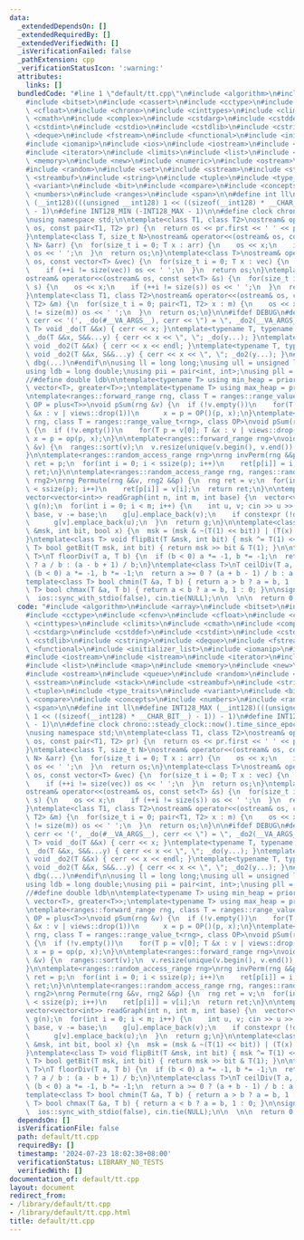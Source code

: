 ```yaml
---
data:
  _extendedDependsOn: []
  _extendedRequiredBy: []
  _extendedVerifiedWith: []
  _isVerificationFailed: false
  _pathExtension: cpp
  _verificationStatusIcon: ':warning:'
  attributes:
    links: []
  bundledCode: "#line 1 \"default/tt.cpp\"\n#include <algorithm>\n#include <array>\n\
    #include <bitset>\n#include <cassert>\n#include <cctype>\n#include <cfenv>\n#include\
    \ <cfloat>\n#include <chrono>\n#include <cinttypes>\n#include <climits>\n#include\
    \ <cmath>\n#include <complex>\n#include <cstdarg>\n#include <cstddef>\n#include\
    \ <cstdint>\n#include <cstdio>\n#include <cstdlib>\n#include <cstring>\n#include\
    \ <deque>\n#include <fstream>\n#include <functional>\n#include <initializer_list>\n\
    #include <iomanip>\n#include <ios>\n#include <iostream>\n#include <istream>\n\
    #include <iterator>\n#include <limits>\n#include <list>\n#include <map>\n#include\
    \ <memory>\n#include <new>\n#include <numeric>\n#include <ostream>\n#include <queue>\n\
    #include <random>\n#include <set>\n#include <sstream>\n#include <stack>\n#include\
    \ <streambuf>\n#include <string>\n#include <tuple>\n#include <type_traits>\n#include\
    \ <variant>\n#include <bit>\n#include <compare>\n#include <concepts>\n#include\
    \ <numbers>\n#include <ranges>\n#include <span>\n\n#define int ll\n#define INT128_MAX\
    \ (__int128)(((unsigned __int128) 1 << ((sizeof(__int128) * __CHAR_BIT__) - 1))\
    \ - 1)\n#define INT128_MIN (-INT128_MAX - 1)\n\n#define clock chrono::steady_clock::now().time_since_epoch().count()\n\
    \nusing namespace std;\n\ntemplate<class T1, class T2>\nostream& operator<<(ostream&\
    \ os, const pair<T1, T2> pr) {\n  return os << pr.first << ' ' << pr.second;\n\
    }\ntemplate<class T, size_t N>\nostream& operator<<(ostream& os, const array<T,\
    \ N> &arr) {\n  for(size_t i = 0; T x : arr) {\n    os << x;\n    if (++i != N)\
    \ os << ' ';\n  }\n  return os;\n}\ntemplate<class T>\nostream& operator<<(ostream&\
    \ os, const vector<T> &vec) {\n  for(size_t i = 0; T x : vec) {\n    os << x;\n\
    \    if (++i != size(vec)) os << ' ';\n  }\n  return os;\n}\ntemplate<class T>\n\
    ostream& operator<<(ostream& os, const set<T> &s) {\n  for(size_t i = 0; T x :\
    \ s) {\n    os << x;\n    if (++i != size(s)) os << ' ';\n  }\n  return os;\n\
    }\ntemplate<class T1, class T2>\nostream& operator<<(ostream& os, const map<T1,\
    \ T2> &m) {\n  for(size_t i = 0; pair<T1, T2> x : m) {\n    os << x;\n    if (++i\
    \ != size(m)) os << ' ';\n  }\n  return os;\n}\n\n#ifdef DEBUG\n#define dbg(...)\
    \ cerr << '(', _do(#__VA_ARGS__), cerr << \") = \", _do2(__VA_ARGS__)\ntemplate<typename\
    \ T> void _do(T &&x) { cerr << x; }\ntemplate<typename T, typename ...S> void\
    \ _do(T &&x, S&&...y) { cerr << x << \", \"; _do(y...); }\ntemplate<typename T>\
    \ void _do2(T &&x) { cerr << x << endl; }\ntemplate<typename T, typename ...S>\
    \ void _do2(T &&x, S&&...y) { cerr << x << \", \"; _do2(y...); }\n#else\n#define\
    \ dbg(...)\n#endif\n\nusing ll = long long;\nusing ull = unsigned long long;\n\
    using ldb = long double;\nusing pii = pair<int, int>;\nusing pll = pair<ll, ll>;\n\
    //#define double ldb\n\ntemplate<typename T> using min_heap = priority_queue<T,\
    \ vector<T>, greater<T>>;\ntemplate<typename T> using max_heap = priority_queue<T>;\n\
    \ntemplate<ranges::forward_range rng, class T = ranges::range_value_t<rng>, class\
    \ OP = plus<T>>\nvoid pSum(rng &v) {\n  if (!v.empty())\n    for(T p = v[0]; T\
    \ &x : v | views::drop(1))\n      x = p = OP()(p, x);\n}\ntemplate<ranges::forward_range\
    \ rng, class T = ranges::range_value_t<rng>, class OP>\nvoid pSum(rng &v, OP op)\
    \ {\n  if (!v.empty())\n    for(T p = v[0]; T &x : v | views::drop(1))\n     \
    \ x = p = op(p, x);\n}\n\ntemplate<ranges::forward_range rng>\nvoid Unique(rng\
    \ &v) {\n  ranges::sort(v);\n  v.resize(unique(v.begin(), v.end()) - v.begin());\n\
    }\n\ntemplate<ranges::random_access_range rng>\nrng invPerm(rng &&p) {\n  rng\
    \ ret = p;\n  for(int i = 0; i < ssize(p); i++)\n    ret[p[i]] = i;\n  return\
    \ ret;\n}\n\ntemplate<ranges::random_access_range rng, ranges::random_access_range\
    \ rng2>\nrng Permute(rng &&v, rng2 &&p) {\n  rng ret = v;\n  for(int i = 0; i\
    \ < ssize(p); i++)\n    ret[p[i]] = v[i];\n  return ret;\n}\n\ntemplate<bool directed>\n\
    vector<vector<int>> readGraph(int n, int m, int base) {\n  vector<vector<int>>\
    \ g(n);\n  for(int i = 0; i < m; i++) {\n    int u, v; cin >> u >> v;\n    u -=\
    \ base, v -= base;\n    g[u].emplace_back(v);\n    if constexpr (!directed)\n\
    \      g[v].emplace_back(u);\n  }\n  return g;\n}\n\ntemplate<class T>\nvoid setBit(T\
    \ &msk, int bit, bool x) {\n  msk = (msk & ~(T(1) << bit)) | (T(x) << bit);\n\
    }\ntemplate<class T> void flipBit(T &msk, int bit) { msk ^= T(1) << bit; }\ntemplate<class\
    \ T> bool getBit(T msk, int bit) { return msk >> bit & T(1); }\n\ntemplate<class\
    \ T>\nT floorDiv(T a, T b) {\n  if (b < 0) a *= -1, b *= -1;\n  return a >= 0\
    \ ? a / b : (a - b + 1) / b;\n}\ntemplate<class T>\nT ceilDiv(T a, T b) {\n  if\
    \ (b < 0) a *= -1, b *= -1;\n  return a >= 0 ? (a + b - 1) / b : a / b;\n}\n\n\
    template<class T> bool chmin(T &a, T b) { return a > b ? a = b, 1 : 0; }\ntemplate<class\
    \ T> bool chmax(T &a, T b) { return a < b ? a = b, 1 : 0; }\n\nsigned main() {\n\
    \  ios::sync_with_stdio(false), cin.tie(NULL);\n\n  \n\n  return 0;\n}\n"
  code: "#include <algorithm>\n#include <array>\n#include <bitset>\n#include <cassert>\n\
    #include <cctype>\n#include <cfenv>\n#include <cfloat>\n#include <chrono>\n#include\
    \ <cinttypes>\n#include <climits>\n#include <cmath>\n#include <complex>\n#include\
    \ <cstdarg>\n#include <cstddef>\n#include <cstdint>\n#include <cstdio>\n#include\
    \ <cstdlib>\n#include <cstring>\n#include <deque>\n#include <fstream>\n#include\
    \ <functional>\n#include <initializer_list>\n#include <iomanip>\n#include <ios>\n\
    #include <iostream>\n#include <istream>\n#include <iterator>\n#include <limits>\n\
    #include <list>\n#include <map>\n#include <memory>\n#include <new>\n#include <numeric>\n\
    #include <ostream>\n#include <queue>\n#include <random>\n#include <set>\n#include\
    \ <sstream>\n#include <stack>\n#include <streambuf>\n#include <string>\n#include\
    \ <tuple>\n#include <type_traits>\n#include <variant>\n#include <bit>\n#include\
    \ <compare>\n#include <concepts>\n#include <numbers>\n#include <ranges>\n#include\
    \ <span>\n\n#define int ll\n#define INT128_MAX (__int128)(((unsigned __int128)\
    \ 1 << ((sizeof(__int128) * __CHAR_BIT__) - 1)) - 1)\n#define INT128_MIN (-INT128_MAX\
    \ - 1)\n\n#define clock chrono::steady_clock::now().time_since_epoch().count()\n\
    \nusing namespace std;\n\ntemplate<class T1, class T2>\nostream& operator<<(ostream&\
    \ os, const pair<T1, T2> pr) {\n  return os << pr.first << ' ' << pr.second;\n\
    }\ntemplate<class T, size_t N>\nostream& operator<<(ostream& os, const array<T,\
    \ N> &arr) {\n  for(size_t i = 0; T x : arr) {\n    os << x;\n    if (++i != N)\
    \ os << ' ';\n  }\n  return os;\n}\ntemplate<class T>\nostream& operator<<(ostream&\
    \ os, const vector<T> &vec) {\n  for(size_t i = 0; T x : vec) {\n    os << x;\n\
    \    if (++i != size(vec)) os << ' ';\n  }\n  return os;\n}\ntemplate<class T>\n\
    ostream& operator<<(ostream& os, const set<T> &s) {\n  for(size_t i = 0; T x :\
    \ s) {\n    os << x;\n    if (++i != size(s)) os << ' ';\n  }\n  return os;\n\
    }\ntemplate<class T1, class T2>\nostream& operator<<(ostream& os, const map<T1,\
    \ T2> &m) {\n  for(size_t i = 0; pair<T1, T2> x : m) {\n    os << x;\n    if (++i\
    \ != size(m)) os << ' ';\n  }\n  return os;\n}\n\n#ifdef DEBUG\n#define dbg(...)\
    \ cerr << '(', _do(#__VA_ARGS__), cerr << \") = \", _do2(__VA_ARGS__)\ntemplate<typename\
    \ T> void _do(T &&x) { cerr << x; }\ntemplate<typename T, typename ...S> void\
    \ _do(T &&x, S&&...y) { cerr << x << \", \"; _do(y...); }\ntemplate<typename T>\
    \ void _do2(T &&x) { cerr << x << endl; }\ntemplate<typename T, typename ...S>\
    \ void _do2(T &&x, S&&...y) { cerr << x << \", \"; _do2(y...); }\n#else\n#define\
    \ dbg(...)\n#endif\n\nusing ll = long long;\nusing ull = unsigned long long;\n\
    using ldb = long double;\nusing pii = pair<int, int>;\nusing pll = pair<ll, ll>;\n\
    //#define double ldb\n\ntemplate<typename T> using min_heap = priority_queue<T,\
    \ vector<T>, greater<T>>;\ntemplate<typename T> using max_heap = priority_queue<T>;\n\
    \ntemplate<ranges::forward_range rng, class T = ranges::range_value_t<rng>, class\
    \ OP = plus<T>>\nvoid pSum(rng &v) {\n  if (!v.empty())\n    for(T p = v[0]; T\
    \ &x : v | views::drop(1))\n      x = p = OP()(p, x);\n}\ntemplate<ranges::forward_range\
    \ rng, class T = ranges::range_value_t<rng>, class OP>\nvoid pSum(rng &v, OP op)\
    \ {\n  if (!v.empty())\n    for(T p = v[0]; T &x : v | views::drop(1))\n     \
    \ x = p = op(p, x);\n}\n\ntemplate<ranges::forward_range rng>\nvoid Unique(rng\
    \ &v) {\n  ranges::sort(v);\n  v.resize(unique(v.begin(), v.end()) - v.begin());\n\
    }\n\ntemplate<ranges::random_access_range rng>\nrng invPerm(rng &&p) {\n  rng\
    \ ret = p;\n  for(int i = 0; i < ssize(p); i++)\n    ret[p[i]] = i;\n  return\
    \ ret;\n}\n\ntemplate<ranges::random_access_range rng, ranges::random_access_range\
    \ rng2>\nrng Permute(rng &&v, rng2 &&p) {\n  rng ret = v;\n  for(int i = 0; i\
    \ < ssize(p); i++)\n    ret[p[i]] = v[i];\n  return ret;\n}\n\ntemplate<bool directed>\n\
    vector<vector<int>> readGraph(int n, int m, int base) {\n  vector<vector<int>>\
    \ g(n);\n  for(int i = 0; i < m; i++) {\n    int u, v; cin >> u >> v;\n    u -=\
    \ base, v -= base;\n    g[u].emplace_back(v);\n    if constexpr (!directed)\n\
    \      g[v].emplace_back(u);\n  }\n  return g;\n}\n\ntemplate<class T>\nvoid setBit(T\
    \ &msk, int bit, bool x) {\n  msk = (msk & ~(T(1) << bit)) | (T(x) << bit);\n\
    }\ntemplate<class T> void flipBit(T &msk, int bit) { msk ^= T(1) << bit; }\ntemplate<class\
    \ T> bool getBit(T msk, int bit) { return msk >> bit & T(1); }\n\ntemplate<class\
    \ T>\nT floorDiv(T a, T b) {\n  if (b < 0) a *= -1, b *= -1;\n  return a >= 0\
    \ ? a / b : (a - b + 1) / b;\n}\ntemplate<class T>\nT ceilDiv(T a, T b) {\n  if\
    \ (b < 0) a *= -1, b *= -1;\n  return a >= 0 ? (a + b - 1) / b : a / b;\n}\n\n\
    template<class T> bool chmin(T &a, T b) { return a > b ? a = b, 1 : 0; }\ntemplate<class\
    \ T> bool chmax(T &a, T b) { return a < b ? a = b, 1 : 0; }\n\nsigned main() {\n\
    \  ios::sync_with_stdio(false), cin.tie(NULL);\n\n  \n\n  return 0;\n}\n"
  dependsOn: []
  isVerificationFile: false
  path: default/tt.cpp
  requiredBy: []
  timestamp: '2024-07-23 18:02:38+08:00'
  verificationStatus: LIBRARY_NO_TESTS
  verifiedWith: []
documentation_of: default/tt.cpp
layout: document
redirect_from:
- /library/default/tt.cpp
- /library/default/tt.cpp.html
title: default/tt.cpp
---
```

